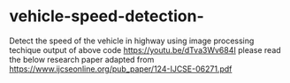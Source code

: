 # vehicle-speed-detection-
Detect the speed of the vehicle in highway using image processing techique
output of above code https://youtu.be/dTva3Wv684I
please read the below research paper
adapted from https://www.ijcseonline.org/pub_paper/124-IJCSE-06271.pdf
